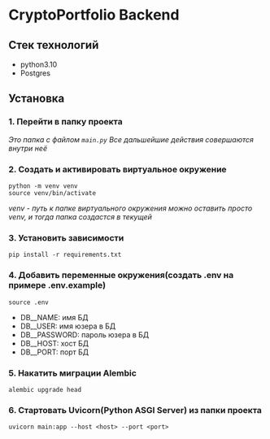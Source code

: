 # CryptoPortfolio Backend

## Стек технологий
- python3.10
- Postgres

## Установка

### 1. Перейти в папку проекта
*Это папка с файлом `main.py`
Все дальшейшие действия совершаются внутри неё*

### 2. Создать и активировать виртуальное окружение
```
python -m venv venv
source venv/bin/activate
```
*venv - путь к папке виртуального окружения
можно оставить просто venv, и тогда папка создастся в текущей*

### 3. Установить зависимости
```
pip install -r requirements.txt
```

### 4. Добавить переменные окружения(создать .env на примере .env.example)
```
source .env
```
* DB__NAME: имя БД
* DB__USER: имя юзера в БД
* DB__PASSWORD: пароль юзера в БД
* DB__HOST: хост БД
* DB__PORT: порт БД

### 5. Накатить миграции Alembic
```
alembic upgrade head
```

### 6. Стартовать Uvicorn(Python ASGI Server) из папки проекта
```
uvicorn main:app --host <host> --port <port>
```
